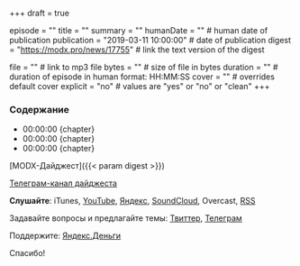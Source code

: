 +++
draft = true

episode = ""
title = ""
summary = ""
humanDate = "" # human date of publication
publication = "2019-03-11 10:00:00" # date of publication
digest = "https://modx.pro/news/17755" # link the text version of the digest

file = "" # link to mp3 file
bytes = "" # size of file in bytes
duration = "" # duration of episode in human format: HH:MM:SS
cover = "" # overrides default cover 
explicit = "no" # values are "yes" or "no" or "clean"
+++

### Содержание
- 00:00:00 {chapter}
- 00:00:00 {chapter}
- 00:00:00 {chapter}

[MODX-Дайджест]({{< param digest >}})

[Телеграм-канал дайджеста](https://t.me/modxdigest)

**Слушайте**: iTunes, [YouTube](https://www.youtube.com/watch?v=fI_Yie3-9Jk&list=PLVbo0tgRKXrSGg6dxJYTIHko5t7AOnG3E), [Яндекс](https://music.yandex.ru/album/7133163), [SoundCloud](https://soundcloud.com/modcastby), Overcast, [RSS](https://modcast.by/episode/index.xml)

Задавайте вопросы и предлагайте темы: [Твиттер](https://twitter.com/iklimchuk), [Телеграм](https://t.me/alroniks)

Поддержите: [Яндекс.Деньги](https://money.yandex.ru/to/41001878021446/1000)

Спасибо!
